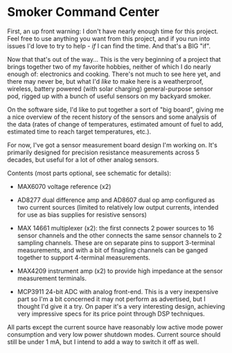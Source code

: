 Smoker Command Center
======================

First, an up front warning:  I don't have nearly enough time for this project.  Feel free to use anything you want from this project, and if you run into issues I'd love to try to help - *if* I can find the time.  And that's a BIG "if".

Now that that's out of the way... This is the very beginning of a project that brings together two of my favorite hobbies, neither of which I do nearly enough of: electronics and cooking.  There's not much to see here yet, and there may never be, but what I'd *like* to make here is a weatherproof, wireless, battery powered (with solar charging) general-purpose sensor pod, rigged up with a bunch of useful sensors on my backyard smoker.

On the software side, I'd like to put together a sort of "big board", giving me a nice overview of the recent history of the sensors and some analysis of the data (rates of change of temperatures, estimated amount of fuel to add, estimated time to reach target temperatures, etc.).

For now, I've got a sensor measurement board design I'm working on.  It's primarily designed for precision resistance measurements across 5 decades, but useful for a lot of other analog sensors.

Contents (most parts optional, see schematic for details): 

* MAX6070 voltage reference (x2)

* AD8277 dual difference amp and AD8607 dual op amp configured as two current sources (limited to relatively low output currents, intended for use as bias supplies for resistive sensors)

* MAX 14661 multiplexer (x2): the first connects 2 power sources to 16 sensor channels and the other connects the same sensor channels to 2 sampling channels.  These are on separate pins to support 3-terminal measurements, and with a bit of finagling channels can be ganged together to support 4-terminal measurements.

* MAX4209 instrument amp (x2) to provide high impedance at the sensor measurement terminals.

* MCP3911 24-bit ADC with analog front-end.  This is a very inexpensive part so I'm a bit concerned it may not perform as advertised, but I thought I'd give it a try.  On paper it's a very interesting design, achieving very impressive specs for its price point through DSP techniques.

All parts except the current source have reasonably low active mode power consumption and very low power shutdown modes.  Current source should still be under 1 mA, but I intend to add a way to switch it off as well.
